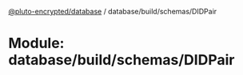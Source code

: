 [@pluto-encrypted/database](../README.md) / database/build/schemas/DIDPair

# Module: database/build/schemas/DIDPair
